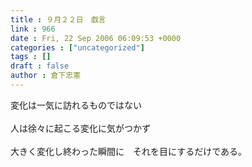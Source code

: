 ```yaml
---
title : ９月２２日　戯言
link : 966
date : Fri, 22 Sep 2006 06:09:53 +0000
categories : ["uncategorized"]
tags : []
draft : false
author : 倉下忠憲
---
```


変化は一気に訪れるものではない<BR><BR>人は徐々に起こる変化に気がつかず<BR><BR>大きく変化し終わった瞬間に　それを目にするだけである。<br><br>
